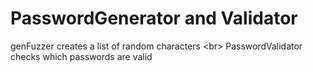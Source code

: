 # PasswordGenerator and Validator
genFuzzer creates a list of random characters <br\>
PasswordValidator checks which passwords are valid
